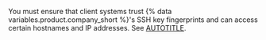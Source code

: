 You must ensure that client systems trust {% data variables.product.company_short %}'s SSH key fingerprints and can access certain hostnames and IP addresses. See [AUTOTITLE](/admin/data-residency/network-details-for-ghecom).
